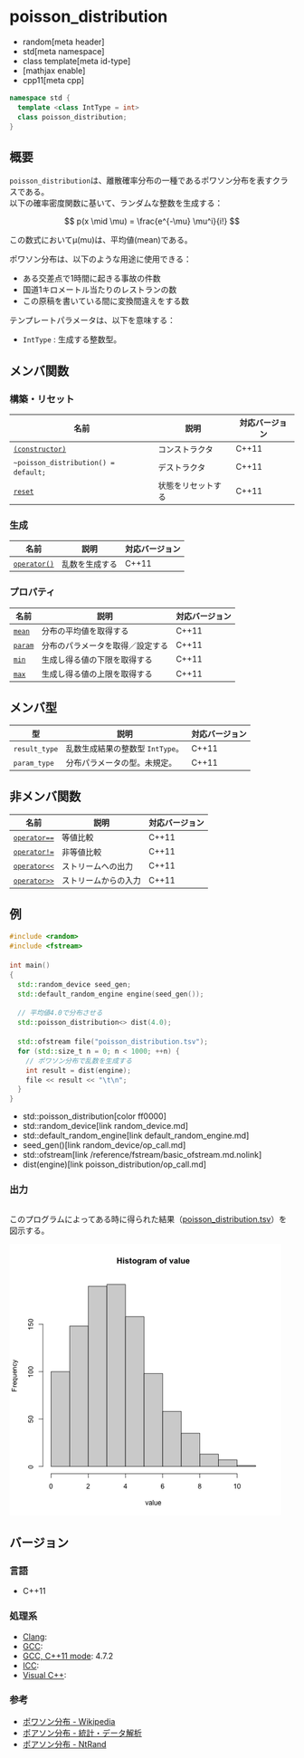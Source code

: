 # poisson_distribution
* random[meta header]
* std[meta namespace]
* class template[meta id-type]
* [mathjax enable]
* cpp11[meta cpp]

```cpp
namespace std {
  template <class IntType = int>
  class poisson_distribution;
}
```

## 概要
`poisson_distribution`は、離散確率分布の一種であるポワソン分布を表すクラスである。  
以下の確率密度関数に基いて、ランダムな整数を生成する：

$$ p(x \mid \mu) = \frac{e^{-\mu} \mu^i}{i!} $$


この数式においてμ(mu)は、平均値(mean)である。


ポワソン分布は、以下のような用途に使用できる：

- ある交差点で1時間に起きる事故の件数
- 国道1キロメートル当たりのレストランの数
- この原稿を書いている間に変換間違えをする数


テンプレートパラメータは、以下を意味する：

- `IntType` : 生成する整数型。


## メンバ関数
### 構築・リセット

| 名前 | 説明 | 対応バージョン |
|-------------------------------------------------------------------|--------------------|-------|
| [`(constructor)`](poisson_distribution/op_constructor.md)       | コンストラクタ     | C++11 |
| `~poisson_distribution() = default;`                              | デストラクタ       | C++11 |
| [`reset`](poisson_distribution/reset.md)                        | 状態をリセットする | C++11 |


### 生成

| 名前 | 説明 | 対応バージョン |
|---------------------------------------------------|----------------|-------|
| [`operator()`](poisson_distribution/op_call.md) | 乱数を生成する | C++11 |


### プロパティ

| 名前 | 説明 | 対応バージョン |
|--------------------------------------------|----------------------------------|-------|
| [`mean`](poisson_distribution/mean.md)   | 分布の平均値を取得する           | C++11 |
| [`param`](poisson_distribution/param.md) | 分布のパラメータを取得／設定する | C++11 |
| [`min`](poisson_distribution/min.md)     | 生成し得る値の下限を取得する   | C++11 |
| [`max`](poisson_distribution/max.md)     | 生成し得る値の上限を取得する   | C++11 |


## メンバ型

| 型 | 説明 | 対応バージョン |
|---------------|-------------------|-------|
| `result_type` | 乱数生成結果の整数型 `IntType`。 | C++11 |
| `param_type`  | 分布パラメータの型。未規定。 | C++11 |


## 非メンバ関数

| 名前 | 説明 | 対応バージョン |
|--------------------------------------------------------|----------------------|-------|
| [`operator==`](poisson_distribution/op_equal.md)     | 等値比較             | C++11 |
| [`operator!=`](poisson_distribution/op_not_equal.md) | 非等値比較           | C++11 |
| [`operator<<`](poisson_distribution/op_ostream.md)   | ストリームへの出力   | C++11 |
| [`operator>>`](poisson_distribution/op_istream.md)   | ストリームからの入力 | C++11 |


## 例
```cpp example
#include <random>
#include <fstream>

int main()
{
  std::random_device seed_gen;
  std::default_random_engine engine(seed_gen());

  // 平均値4.0で分布させる
  std::poisson_distribution<> dist(4.0);

  std::ofstream file("poisson_distribution.tsv");
  for (std::size_t n = 0; n < 1000; ++n) {
    // ポワソン分布で乱数を生成する
    int result = dist(engine);
    file << result << "\t\n";
  }
}
```
* std::poisson_distribution[color ff0000]
* std::random_device[link random_device.md]
* std::default_random_engine[link default_random_engine.md]
* seed_gen()[link random_device/op_call.md]
* std::ofstream[link /reference/fstream/basic_ofstream.md.nolink]
* dist(engine)[link poisson_distribution/op_call.md]

### 出力
```
```

このプログラムによってある時に得られた結果（[poisson_distribution.tsv](https://github.com/cpprefjp/image/raw/master/reference/random/poisson_distribution/poisson_distribution.tsv)）を図示する。 

![](https://github.com/cpprefjp/image/raw/master/reference/random/poisson_distribution/poisson_distribution.png)

## バージョン
### 言語
- C++11

### 処理系
- [Clang](/implementation.md#clang): 
- [GCC](/implementation.md#gcc): 
- [GCC, C++11 mode](/implementation.md#gcc): 4.7.2
- [ICC](/implementation.md#icc): 
- [Visual C++](/implementation.md#visual_cpp): 

### 参考
- [ポワソン分布 - Wikipedia](https://ja.wikipedia.org/wiki/ポアソン分布)
- [ポアソン分布 - 統計・データ解析](http://oku.edu.mie-u.ac.jp/~okumura/stat/poisson.php)
- [ポアソン分布 - NtRand](http://www.ntrand.com/jp/poisson-distribution/)


